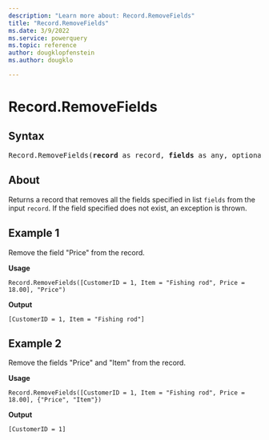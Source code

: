 ```yaml
---
description: "Learn more about: Record.RemoveFields"
title: "Record.RemoveFields"
ms.date: 3/9/2022
ms.service: powerquery
ms.topic: reference
author: dougklopfenstein
ms.author: dougklo

---
```

# Record.RemoveFields

## Syntax

<pre>
Record.RemoveFields(<b>record</b> as record, <b>fields</b> as any, optional <b>missingField</b> as nullable number) as record
</pre>
  
## About

Returns a record that removes all the fields specified in list `fields` from the input `record`. If the field specified does not exist, an exception is thrown.

## Example 1

Remove the field "Price" from the record.

**Usage**

```powerquery-m
Record.RemoveFields([CustomerID = 1, Item = "Fishing rod", Price = 18.00], "Price")
```

**Output**

`[CustomerID = 1, Item = "Fishing rod"]`

## Example 2

Remove the fields "Price" and "Item" from the record.

**Usage**

```powerquery-m
Record.RemoveFields([CustomerID = 1, Item = "Fishing rod", Price = 18.00], {"Price", "Item"})
```

**Output**

`[CustomerID = 1]`
